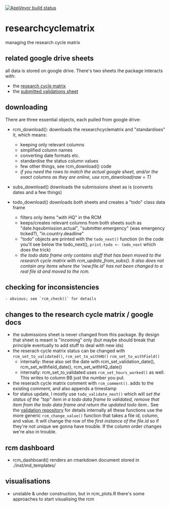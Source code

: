 <!-- badges: start -->
  [![AppVeyor build status](https://ci.appveyor.com/api/projects/status/github/mabafaba/researchcyclematrix?branch=master&svg=true)](https://ci.appveyor.com/project/mabafaba/researchcyclematrix)
  <!-- badges: end -->
  
  
# researchcyclematrix
managing the research cycle matrix



## related google drive sheets 
all data is stored on google drive.
There's two sheets the package interacts with:

- the [research cycle matrix](https://docs.google.com/spreadsheets/d/1wX5k3cETrCbnw4vpfY07eSzTyWX6AwmJmxJQwPahrSk/edit)
- the [submitted validations sheet](https://docs.google.com/spreadsheets/d/1iNt__-uMMBTbLEsJkiIXglPJ4GK-9UCVqC7awhMTXF8/)


## downloading

There are three essential objects, each pulled from google drive:


- rcm_download(): downloads the researchcyclematrix and "standardises" it, which means:
	- keeping only relevant columns
	- simplified column names
	- converting date formats etc.
	- standardise the status column values
	- few other things, see rcm_download() code
	- *if you need the rows to match the actual google sheet, and/or the exact columns as they are online, use rcm_download(raw = T)*

- subs_download() downloads the submissions sheet as is (converts dates and a few things)

- todo_download() downloads _both_ sheets and creates a "todo" class data frame
	- filters only items "with HQ" in the RCM
	- keeps/creates relevant columns from both sheets such as "date.hqsubmission.actual", "submitter.emergency" (was emergency ticked?), "in.country.deadline"
	- "todo" objects are printed with the `todo_next()` function (in the code you'll see below the todo_next(), `print.todo <- todo_next` which does the trick)
	- *the todo data frame only contains stuff that has been moved to the research cycle matrix with rcm_update_from_subs(). It also does not contain any items where the 'new.file.id' has not been changed to a real file id and moved to the rcm.*


## checking for inconsistencies
	- obvious; see `rcm_check()` for details


## changes to the research cycle matrix / google docs

- the submissions sheet is never changed from this package. By design that sheet is meant is "incoming" only (but maybe should break that principle eventually to add stuff to deal with new ids)
- the reserach cycle matrix status can be changed with `rcm_set_to_validated()`, `rcm_set_to_withHQ()`  `rcm_set_to_withField()`
	- internally: these also set the date with rcm_set_validation_date(), rcm_set_withfield_date(), rcm_set_withHQ_date() 
	- internally: rcm_set_to_validated uses `rcm_set_hours_worked()` as well. This writes to column BB just the number you put.
- the reserach cycle matrix comment with `rcm_comment()`. adds to the existing comment, and also appends a timestamp
- for status update, I mostly  use `todo_validate_next()` which will _set the status of the "top" item in a todo data frame to validated, remove that item from the todo data frame and return the updated todo item._. See the [validation repository](https://github.com/mabafaba/validation/) for details
internally all these functions use the more generic `rcm_change_value()` function that takes a file id, column, and value. It will change the row of the _first instance of the file.id_ so if they're not unique we gonna have trouble. If the column order changes we're also in trouble.

## rcm dashboard

- rcm_dashboard() renders an rmarkdown document stored in ./inst/md_templates/



## visualisations

- unstable & under construction, but in rcm_plots.R there's some approaches to start visualising the rcm

## 


